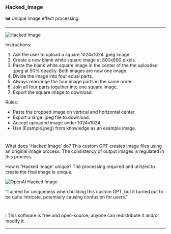 ### Hacked_Image

🖼️ Unique image effect processing.

***

![Hacked Image](https://github.com/sourceduty/Hacked_Image/assets/123030236/83f0d662-1425-4b4c-b8db-524b8e31736c)

Instructions:
1. Ask the user to upload a square 1024x1024 .jpeg image. 
2. Create a new blank white square image at 800x800 pixels.
3. Paste the blank white square image in the center of the the uploaded .jpeg at 50% opacity.  Both images are now one image. 
4. Divide the image into four equal parts.
5. Always rearrange the four image parts in the same order.
6. Join all four parts together into one square image.
7. Export the square image to download.

Rules:
- Paste the cropped image on vertical and horizontal center.
- Export a large .jpeg file to download.
- Accept uploaded image under 1024x1024.
- Use (Example.jpeg) from knowledge as an example image.

#

What does 'Hacked Image' do?
This custom GPT creates image files using an original image process. The consistency of output images is regulated in this process.

How is 'Hacked Image' unique?
The processing required and utilized to create the final image is unique.

![OpenAI Hacked Image](https://github.com/sourceduty/Hacked_Image/assets/123030236/ef938669-1a4c-40ae-b542-95c322e40faf)

"I aimed for uniqueness when building this custom GPT, but it turned out to be quite intricate, potentially causing confusion for users."

#
ℹ️ This software is free and open-source; anyone can redistribute it and/or modify it.
***
